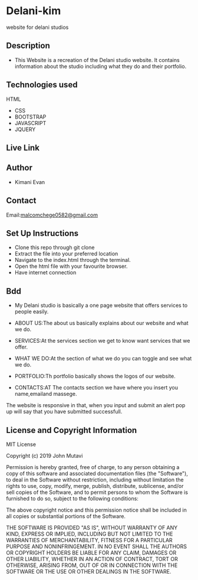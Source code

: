 
# Delani-kim
website for delani studios
## Description
- This Website is a recreation of the Delani studio website. It contains information about the studio including what they do and their portfolio.
## Technologies used
 HTML
- CSS
- BOOTSTRAP
- JAVASCRIPT
- JQUERY
## Live Link

## Author
- Kimani Evan
## Contact
Email:malcomchege0582@gmail.com

## Set Up Instructions
- Clone this repo through git clone 
- Extract the file into your preferred location
- Navigate to the index.html through the terminal.
- Open the html file with your favourite browser.
- Have internet connection

## Bdd
- My Delani studio is basically a one page website that offers services to people easily.

- ABOUT US:The about us basically explains about our website and what we do.

- SERVICES:At the services section we get to know want services that we offer.

- WHAT WE DO:At the section of what we do you can toggle and see what we do.

- PORTFOLIO:Th portfolio basically shows the logos of our website.

- CONTACTS:AT The contacts section we have where you insert you name,emailand massege.

The website is responsive in that, when you input and submit an alert pop up will say that you have submitted successfull.
## License and Copyright Information
MIT License

Copyright (c) 2019 John Mutavi

Permission is hereby granted, free of charge, to any person obtaining a copy
of this software and associated documentation files (the "Software"), to deal
in the Software without restriction, including without limitation the rights
to use, copy, modify, merge, publish, distribute, sublicense, and/or sell
copies of the Software, and to permit persons to whom the Software is
furnished to do so, subject to the following conditions:

The above copyright notice and this permission notice shall be included in all
copies or substantial portions of the Software.

THE SOFTWARE IS PROVIDED "AS IS", WITHOUT WARRANTY OF ANY KIND, EXPRESS OR
IMPLIED, INCLUDING BUT NOT LIMITED TO THE WARRANTIES OF MERCHANTABILITY,
FITNESS FOR A PARTICULAR PURPOSE AND NONINFRINGEMENT. IN NO EVENT SHALL THE
AUTHORS OR COPYRIGHT HOLDERS BE LIABLE FOR ANY CLAIM, DAMAGES OR OTHER
LIABILITY, WHETHER IN AN ACTION OF CONTRACT, TORT OR OTHERWISE, ARISING FROM,
OUT OF OR IN CONNECTION WITH THE SOFTWARE OR THE USE OR OTHER DEALINGS IN THE
SOFTWARE.
